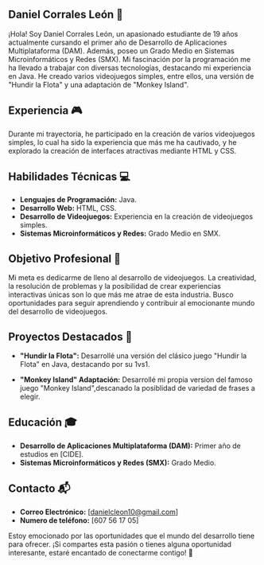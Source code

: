 
## Daniel Corrales León 🚀

¡Hola! Soy Daniel Corrales León, un apasionado estudiante de 19 años actualmente cursando el primer año de Desarrollo de Aplicaciones Multiplataforma (DAM). Además, poseo un Grado Medio en Sistemas Microinformáticos y Redes (SMX). Mi fascinación por la programación me ha llevado a trabajar con diversas tecnologías, destacando mi experiencia en Java. He creado varios videojuegos simples, entre ellos, una versión de "Hundir la Flota" y una adaptación de "Monkey Island".

## Experiencia 🎮

Durante mi trayectoria, he participado en la creación de varios videojuegos simples, lo cual ha sido la experiencia que más me ha cautivado, y he explorado la creación de interfaces atractivas mediante HTML y CSS.

## Habilidades Técnicas 💻

- **Lenguajes de Programación:** Java.
- **Desarrollo Web:** HTML, CSS.
- **Desarrollo de Videojuegos:** Experiencia en la creación de videojuegos simples.
- **Sistemas Microinformáticos y Redes:** Grado Medio en SMX.
  
## Objetivo Profesional 🎯

Mi meta es dedicarme de lleno al desarrollo de videojuegos. La creatividad, la resolución de problemas y la posibilidad de crear experiencias interactivas únicas son lo que más me atrae de esta industria. Busco oportunidades para seguir aprendiendo y contribuir al emocionante mundo del desarrollo de videojuegos.

## Proyectos Destacados 🌟

- **"Hundir la Flota":** Desarrollé una versión del clásico juego "Hundir la Flota" en Java, destacando por su 1vs1.

- **"Monkey Island" Adaptación:** Desarrollé mi propia version del famoso juego "Monkey Island",descanado la posiblidad de variedad de frases a elegir.

## Educación 🎓

- **Desarrollo de Aplicaciones Multiplataforma (DAM):** Primer año de estudios en [CIDE].
- **Sistemas Microinformáticos y Redes (SMX):** Grado Medio.

## Contacto 📬

- **Correo Electrónico:** [danielcleon10@gmail.com]
- **Numero de teléfono:** [607 56 17 05]

Estoy emocionado por las oportunidades que el mundo del desarrollo tiene para ofrecer. ¡Si compartes esta pasión o tienes alguna oportunidad interesante, estaré encantado de conectarme contigo! 🤝
